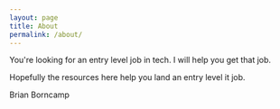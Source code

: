 ```yaml
---
layout: page
title: About
permalink: /about/
---
```

You're looking for an entry level job in tech. I will help you get that job. 

Hopefully the resources here help you land an entry level it job.

Brian Borncamp
